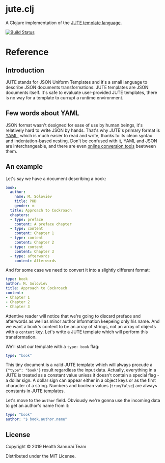# jute.clj

A Clojure implementation of the [JUTE template
language](https://github.com/HealthSamurai/jute.js).

[![Build Status](https://travis-ci.org/HealthSamurai/jute.clj.svg?branch=master)](https://travis-ci.org/HealthSamurai/jute.clj)

# Reference

## Introduction

JUTE stands for JSON Uniform Templates and it's a small language to
describe JSON documents transformations. JUTE templates are JSON
documents itself. It's safe to evaluate user-provided JUTE templates,
there is no way for a template to currupt a runtime environment.

## Few words about YAML

JSON format wasn't designed for ease of use by human beings, it's
relatively hard to write JSON by hands. That's why JUTE's primary
format is [YAML](https://yaml.org/), which is much easier to read and
write, thanks to its clean syntax and indentation-based nesting. Don't
be confused with it, YAML and JSON are interchangeable, and there are
even [online conversion tools](https://www.json2yaml.com/) beetween them.

## An example

Let's say we have a document describing a book:

```yaml
book:
  author:
    name: M. Soloviev
    title: PHD
    gender: m
  title: Approach to Cockroach
  chapters:
  - type: preface
    content: A preface chapter
  - type: content
    content: Chapter 1
  - type: content
    content: Chapter 2
  - type: content
    content: Chapter 3
  - type: afterwords
    content: Afterwords
```

And for some case we need to convert it into a slightly different
format:

```yaml
type: book
author: M. Soloviev
title: Approach to Cockroach
content:
- Chapter 1
- Chapter 2
- Chapter 3
```

Attentive reader will notice that we're going to discard preface and
afterwords as well as minor author information keepeing only his
name. And we want a book's content to be an array of strings, not an
array of objects with a `content` key. Let's write a JUTE template
which will perform this transformation.

We'll start our template with a `type: book` flag:

```yaml
type: "book"
```

This tiny document is a valid JUTE template which will always procude
a `{"type": "book"}` result regardless the input data. Actually,
everything in a JUTE is treated as a constant value unless it doesn't
contain a special flag - a dollar sign. A dollar sign can appear
either in a object keys or as the first character of a string. Numbers
and boolean values (`true`/`false`) are always constants in JUTE
templates.

Let's move to the `author` field. Obviously we're gonna use the
incoming data to get an author's name from it:

```yml
type: "book"
author: "$ book.author.name"
```

## License

Copyright © 2019 Health Samurai Team

Distributed under the MIT License.
